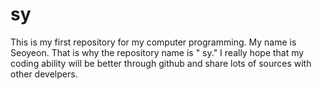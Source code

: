 # sy
This is my first repository for my computer programming. My name is Seoyeon. That is why the repository name is " sy." I really hope that my coding ability will be better through github and share lots of sources with other develpers.
